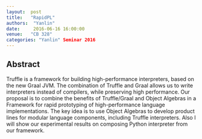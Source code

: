 ```yaml
--- 
layout:  post 
title:   "RapidPL"
authors:  "Yanlin"
date:     2016-06-16 16:00:00
venue:   "CB 328"
categories: "Yanlin" Seminar 2016
--- 
```

## Abstract

Truffle is a framework for building high-performance interpreters, based on
the
new Graal JVM. The combination of Truffle and Graal allows us to write
interpreters instead of compilers, while preserving high performance. Our
proposal is to combine the benefits of Truffle/Graal and Object Algebras in
a
Framework for rapid prototyping of high-performance language
implementations.
The key idea is to use Object Algebras to develop product lines for modular
language components, including Truffle interpreters. Also I will show our
experimental results on composing Python interpreter from our framework.

